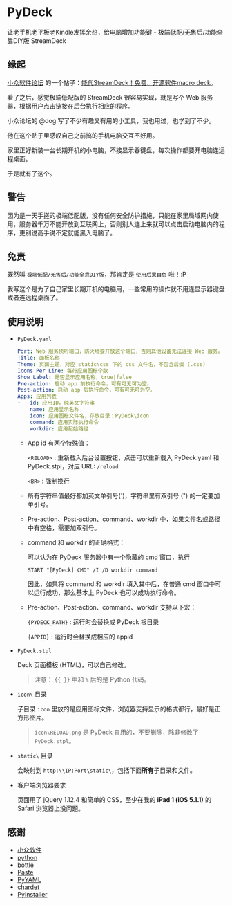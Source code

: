# PyDeck

让老手机老平板老Kindle发挥余热，给电脑增加功能键 - 极端低配/无售后/功能全靠DIY版 StreamDeck

## 缘起

[小众软件论坛](http://meta.appinn.net/) 的一个帖子：[能代StreamDeck！免费、开源软件macro deck](https://meta.appinn.net/t/topic/34615)。

看了之后，感觉极端低配版的 StreamDeck 很容易实现，就是写个 Web 服务器，根据用户点击链接在后台执行相应的程序。

小众论坛的 @dog 写了不少有趣又有用的小工具，我也用过，也学到了不少。

他在这个贴子里感叹自己之前搞的手机电脑交互不好用。

家里正好新装一台长期开机的小电脑，不接显示器键盘，每次操作都要开电脑连远程桌面。

于是就有了这个。

## **警告**

因为是一天手搓的极端低配版，没有任何安全防护措施，只能在家里局域网内使用，服务器千万不能开放到互联网上，否则别人连上来就可以点击启动电脑内的程序，更别说高手说不定就能黑入电脑了。

## 免责

既然叫 `极端低配/无售后/功能全靠DIY版`，那肯定是 `使用后果自负` 啦！:P

我写这个是为了自己家里长期开机的电脑用，一些常用的操作就不用连显示器键盘或者连远程桌面了。

## 使用说明

* `PyDeck.yaml`

  ```yaml
  Port: Web 服务侦听端口，防火墙要开放这个端口，否则其他设备无法连接 Web 服务。
  Title: 面板名称
  Theme: 页面主题，对应 static\css 下的 css 文件名，不包含后缀 (.css)
  Icons Per Line: 每行应用图标个数
  Show Label: 是否显示应用名称，true|false
  Pre-action: 启动 app 前执行命令，可有可无可为空。
  Post-action: 启动 app 后执行命令，可有可无可为空。
  Apps: 应用列表
  -   id: 应用ID，纯英文字符串
      name: 应用显示名称
      icon: 应用图标文件名，存放目录：PyDeck\icon
      command: 应用实际执行命令
      workdir: 应用起始路径
  ```
  + App id 有两个特殊值：

     `<RELOAD>` : 重新载入后台设置按钮，点击可以重新载入 PyDeck.yaml 和 PyDeck.stpl，对应 URL: `/reload`

     `<BR>` : 强制换行

  + 所有字符串值最好都加英文单引号(')，字符串里有双引号 (") 的一定要加单引号。

  + Pre-action、Post-action、command、workdir 中，如果文件名或路径中有空格，需要加双引号。

  + command 和 workdir 的正确格式：

    可以认为在 PyDeck 服务器中有一个隐藏的 cmd 窗口，执行
    
    ```shell
    START "[PyDeck] CMD" /I /D workdir command
    ```

    因此，如果将 command 和 workdir 填入其中后，在普通 cmd 窗口中可以运行成功，那么基本上 PyDeck 也可以成功执行命令。

  + Pre-action、Post-action、command、workdir 支持以下宏：

    `{PYDECK_PATH}` : 运行时会替换成 PyDeck 根目录

    `{APPID}` : 运行时会替换成相应的 appid

* `PyDeck.stpl`

  Deck 页面模板 (HTML)，可以自己修改。

  > 注意： `{{ }}` 中和 `%` 后的是 Python 代码。

* `icon\` 目录

  子目录 `icon` 里放的是应用图标文件，浏览器支持显示的格式都行，最好是正方形图片。

  > `icon\RELOAD.png` 是 PyDeck 自用的，不要删除，除非修改了 `PyDeck.stpl`。

* `static\` 目录

  会映射到 `http:\\IP:Port\static\`，包括下面**所有**子目录和文件。

* 客户端浏览器要求

  页面用了 jQuery 1.12.4 和简单的 CSS，至少在我的 **iPad 1 (iOS 5.1.1)** 的 Safari 浏览器上没问题。

## 感谢

* [小众软件](https://www.appinn.com/)
* [python](https://www.python.org/)
* [bottle](https://bottlepy.org/)
* [Paste](https://pypi.org/project/Paste/)
* [PyYAML](https://pyyaml.org/)
* [chardet](https://github.com/chardet/chardet)
* [PyInstaller](https://github.com/pyinstaller/pyinstaller)